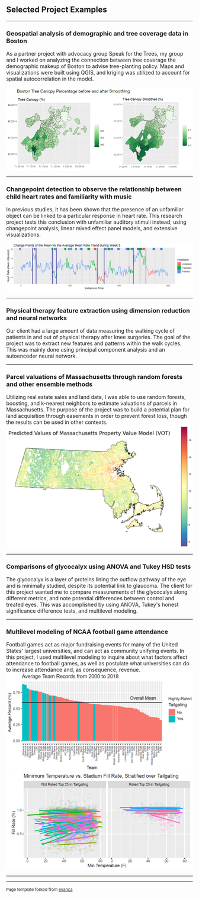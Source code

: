## Selected Project Examples

---

### Geospatial analysis of demographic and tree coverage data in Boston

As a partner project with advocacy group Speak for the Trees, my group and I worked on analyzing the connection between tree coverage the demographic makeup of Boston to advise tree-planting policy. Maps and visualizations were built using QGIS, and kriging was utilized to account for spatial autocorrelation in the model.
<br> <br>
<img src="images/speak4trees.PNG?raw=true"/>

---

### Changepoint detection to observe the relationship between child heart rates and familiarity with music 

In previous studies, it has been shown that the presence of an unfamiliar object
can be linked to a particular response in heart rate. This research project tests this conclusion with unfamiliar auditory stimuli instead, using changepoint analysis, linear mixed effect panel models, and extensive visualizations.  
<br>
<img src="images/musical_HR.PNG?raw=true"/>

---

### Physical therapy feature extraction using dimension reduction and neural networks

Our client had a large amount of data measuring the walking cycle of patients in and out of physical therapy after knee surgeries. The goal of the project was to extract new features and patterns within the walk cycles. This was mainly done using principal component analysis and an autoencoder neural network.

---

### Parcel valuations of Massachusetts through random forests and other ensemble methods

Utilizing real estate sales and land data, I was able to use random forests, boosting, and k-nearest neighbors to estimate valuations of parcels in Massachusetts. The purpose of the project was to build a potential plan for land acquisition through easements in order to prevent forest loss, though the results can be used in other contexts. 
<br>
<img src="images/vot-pred.png?raw=true"/>

---

### Comparisons of glycocalyx using ANOVA and Tukey HSD tests

The glycocalyx is a layer of proteins lining the outflow pathway of the eye and is minimally studied, despite its potential link to glaucoma. The client for this project wanted me to compare measurements of the glycocalyx along different metrics, and note potential differences between control and treated eyes. This was accomplished by using ANOVA, Tukey's honest significance difference tests, and multilevel modeling. 

---

### Multilevel modeling of NCAA football game attendance

Football games act as major fundraising events for many of the United States' largest universities, and can act as community unifying events. In this project, I used multilevel modeling to inquire about what factors affect attendance to football games, as well as postulate what universities can do to increase attendance and, as consequence, revenue. 
<br>
<img src="images/cfb_attendance1a.PNG?raw=true"/>
<br>
<img src="images/cfb_attendance2.PNG?raw=true"/>

---

---
<p style="font-size:11px">Page template forked from <a href="https://github.com/evanca/quick-portfolio">evanca</a></p>
<!-- Remove above link if you don't want to attibute -->
